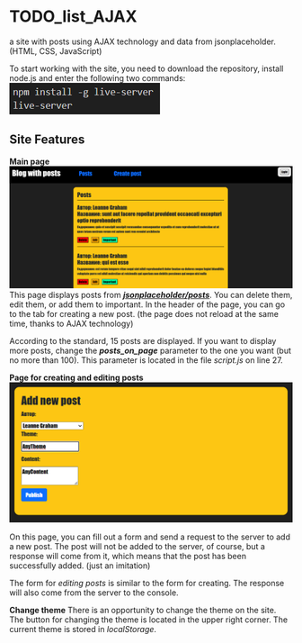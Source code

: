 # TODO_list_AJAX
a site with posts using AJAX technology and data from jsonplaceholder. (HTML, CSS, JavaScript)

To start working with the site, you need to download the repository, install node.js and enter the following two commands:
![Commands to start](https://github.com/Libertine03/TODO_list_AJAX/blob/Features/Images/Commands_to_start.png?raw=true)

## Site Features
**Main page**
![Main page](https://github.com/Libertine03/TODO_list_AJAX/blob/Features/Images/Main_page.png?raw=true)
This page displays posts from ***[jsonplaceholder/posts](https://jsonplaceholder.typicode.com/posts)***. You can delete them, edit them, or add them to important. In the header of the page, you can go to the tab for creating a new post. (the page does not reload at the same time, thanks to AJAX technology)

According to the standard, 15 posts are displayed. If you want to display more posts, change the ***posts_on_page*** parameter to the one you want (but no more than 100). This parameter is located in the file _script.js_ on line 27.

**Page for creating and editing posts**
![Create post](https://github.com/Libertine03/TODO_list_AJAX/blob/Features/Images/Create_post_page.png?raw=true)

On this page, you can fill out a form and send a request to the server to add a new post. The post will not be added to the server, of course, but a response will come from it, which means that the post has been successfully added. (just an imitation)

The form for _editing posts_ is similar to the form for creating. The response will also come from the server to the console.

**Change theme**
There is an opportunity to change the theme on the site. The button for changing the theme is located in the upper right corner. The current theme is stored in _localStorage_.